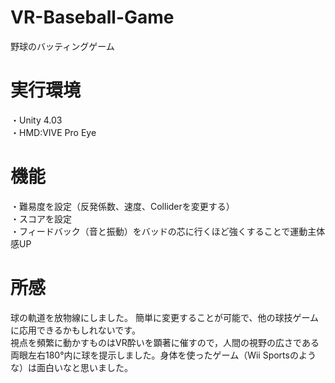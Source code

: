 # VR-Baseball-Game
野球のバッティングゲーム <Br>

# 実行環境
・Unity 4.03 <Br>
・HMD:VIVE Pro Eye <Br>
  
# 機能
・難易度を設定（反発係数、速度、Colliderを変更する） <Br>
・スコアを設定 <Br>
・フィードバック（音と振動）をバッドの芯に行くほど強くすることで運動主体感UP

# 所感
球の軌道を放物線にしました。 簡単に変更することが可能で、他の球技ゲームに応用できるかもしれないです。<Br>
視点を頻繁に動かすものはVR酔いを顕著に催すので，人間の視野の広さである両眼左右180°内に球を提示しました。身体を使ったゲーム（Wii Sportsのような）は面白いなと思いました。<Br>
